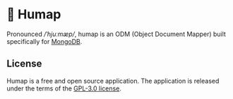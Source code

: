 # 📝 Humap

Pronounced */ˈhjuːmæp/*, humap is an ODM (Object Document Mapper) built specifically for [MongoDB]("https://www.mongodb.com/").

## License

Humap is a free and open source application. The application is released under the terms of
the [GPL-3.0 license](https://github.com/alexwith/humap/blob/main/LICENSE).
